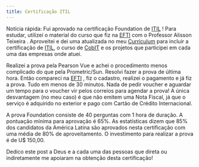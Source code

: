 ```yaml
---
title: Certificação ITIL
---
```


Notícia rápida: Fui aprovado na certificação Foundation de [ITIL](/2007/03/17/itil-como-diferencial/) ! Para estudar, utilizei o material do curso que fiz na [EFTI](http://www.efti.com.br/) com o Professor Alisson Teixeira . Aproveitei e dei uma atualizada no meu [Curriculum](/resume) para incluir a certificação de [ITIL](/2007/03/17/itil-como-diferencial/), o curso de [CobIT](/2007/03/27/cobit/) e os projetos que participei em cada uma das empresas onde atuei.

Realizei a prova pela Pearson Vue e achei o procedimento menos complicado do que pela Prometric/Sun. Resolvi fazer a prova de última hora. Então compareci na [EFTI](http://www.efti.com.br/)  , fiz o cadastro, realizei o pagamento e já fiz a prova. Tudo em menos de 30 minutos. Nada de pedir voucher e aguardar um tempo para o voucher vir pelos correios para agendar a prova! A única desvantagem (no meu caso) é que não emitem uma Nota Fiscal, já que o serviço é adquirido no exterior e pago com Cartão de Crédito Internacional.

A prova Foundation consiste de 40 perguntas com 1 hora de duração. A pontuação mínima para aprovação é 65%. As estatísticas dizem que 85% dos candidatos da América Latina são aprovados nesta certificação com uma média de 80% de aproveitamento. O investimento para realizar a prova é de U$ 150,00.

Dedico este post a Deus e a cada uma das pessoas que direta ou indiretamente me apoiaram na obtenção desta certificação!

